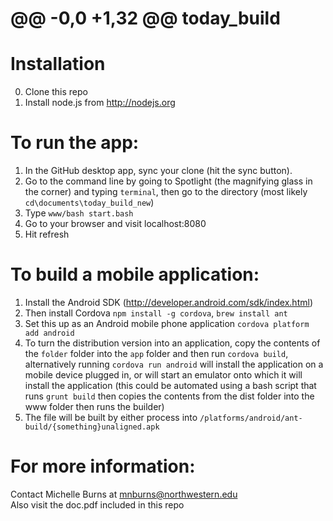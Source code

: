 @@ -0,0 +1,32 @@
today_build
===========

Installation
============

0. Clone this repo
1. Install node.js from http://nodejs.org

To run the app:
===============

1. In the GitHub desktop app, sync your clone (hit the sync button).
2. Go to the command line by going to Spotlight (the magnifying glass in the corner) and typing `terminal`, then go to the directory (most likely `cd\documents\today_build_new`)
3. Type `www/bash start.bash`
4. Go to your browser and visit localhost:8080
5. Hit refresh

To build a mobile application:
==============================

1. Install the Android SDK (http://developer.android.com/sdk/index.html)
2. Then install Cordova `npm install -g cordova`, `brew install ant`
3. Set this up as an Android mobile phone application `cordova platform add android`
4. To turn the distribution version into an application, copy the contents of the `folder` folder into the `app` folder and then run `cordova build`, alternatively running `cordova run android` will install the application on a mobile device plugged in, or will start an emulator onto which it will install the application (this could be automated using a bash script that runs `grunt build` then copies the contents from the dist folder into the www folder then runs the builder) 
5. The file will be built by either process into `/platforms/android/ant-build/{something}unaligned.apk`

For more information:
=====================

Contact Michelle Burns at mnburns@northwestern.edu  
Also visit the doc.pdf included in this repo
